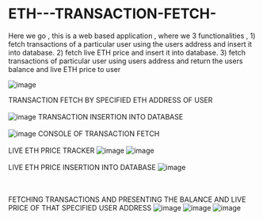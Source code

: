# ETH---TRANSACTION-FETCH-
Here we go , this is a web based application , where we 3 functionalities , 1) fetch transactions of a particular user using the users address and insert it into database. 2) fetch live ETH price and insert it into database. 3) fetch transactions of particular user using users address and return the users balance and live ETH price to user

![image](https://user-images.githubusercontent.com/96908137/230735545-48765136-58e3-4a7f-9566-596463e931f7.png)

TRANSACTION FETCH BY SPECIFIED ETH ADDRESS OF USER
<br><br>
![image](https://user-images.githubusercontent.com/96908137/230735568-5e8fd080-bcc9-4c19-89c4-f1ff15c14d72.png)
TRANSACTION INSERTION INTO DATABASE
<br><br>
![image](https://user-images.githubusercontent.com/96908137/230735564-be39e573-7a57-48df-bd68-fb7efafe83bd.png)
CONSOLE OF TRANSACTION FETCH
<br><br>
LIVE ETH PRICE TRACKER 
![image](https://user-images.githubusercontent.com/96908137/230735569-1dfa281b-1bcc-464c-96dc-5e036f4fec19.png)
![image](https://user-images.githubusercontent.com/96908137/230735573-8fd8facb-a51c-4c0e-bcc4-91d0e0759540.png)
<br><br>
LIVE ETH PRICE INSERTION INTO DATABASE
![image](https://user-images.githubusercontent.com/96908137/230735550-fd9e6351-3e38-48af-b5ed-62ec047a503c.png)

<br><br>
FETCHING TRANSACTIONS AND PRESENTING THE BALANCE AND LIVE PRICE OF THAT SPECIFIED USER ADDRESS
![image](https://user-images.githubusercontent.com/96908137/230735553-afb1c259-58e0-42cd-ae21-8c67a00118b2.png)
![image](https://user-images.githubusercontent.com/96908137/230735556-151235c2-7ef9-4d23-9d99-70d7d24a7bc3.png)
![image](https://user-images.githubusercontent.com/96908137/230735561-75e79e09-3dfd-4e2e-abe9-8e8ae2e8eae1.png)


